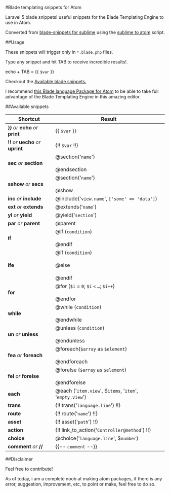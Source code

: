 #Blade templating snippets for Atom

Laravel 5 blade snippets! useful snippets for the Blade Templating Engine to use in Atom.

Converted from [blade-snippets for sublime](https://github.com/dev4dev/blade-snippets)
using the [sublime to atom](https://github.com/james2doyle/sublime-to-atom-snippets) script.

##Usage

These snippets will trigger only in `*.blade.php` files.

Type any snippet and hit TAB to receive incredible results!.

echo + TAB = {{ `$var` }}

Checkout the [Available blade snippets.](#available-snippets)

I recommend [this Blade language Package for Atom](https://atom.io/packages/language-blade) to be able to take full advantage of the Blade Templating Engine in this amazing editor.

##Available snippets

| Shortcut  | Result |
|-----------|--------|
| **}}** _or_ **echo** _or_	**print**	| {{ `$var` }} |
| **!!**	_or_ **uecho** _or_	**uprint** | {!! `$var` !!}	|
| **sec**	_or_ **section** | @section('`name`') <br /><br /> @endsection |
| **sshow**	_or_ **secs** | @section('`name`') <br /><br /> @show |
| **inc**	_or_ **include** | @include('`view.name`', `['some' => 'data']`)  |
| **ext**	_or_ **extends** | @extends('`name`')	|
| **yl** _or_ **yield**	| @yield('`section`') |
| **par**	_or_ **parent**	| @parent	|
| **if**	| @if (`condition`) <br /><br /> @endif   |
| **ife**	| @if (`condition`) <br /><br /> @else <br /><br /> @endif  |
| **for**		| @for (`$i` = `0`; `$i` `<` `…`; `$i++`) <br /><br /> @endfor  |
| **while**		| @while (`condition`) <br /><br /> @endwhile  |
| **un** _or_ **unless** | @unless (`condition`) <br /><br /> @endunless  |
| **fea** _or_ **foreach** | @foreach(`$array` as `$element`) <br /><br /> @endforeach |
| **fel** _or_ **forelse**| @forelse (`$array` as `$element`) <br /><br /> @endforelse  |
| **each** | @each ('`item.view`', $`items`, '`item`', '`empty.view`')
| **trans**		| {!! trans('`language.line`') !!}	|
| **route**		| {!! route('`name`') !!}	|
| **asset**		| {!! asset('`path`') !!}	|
| **action**	| {!! link_to_action('`Controller@method`') !!}	|
| **choice**	| @choice('`language.line`', $`number`)  |
| **comment** _or_ **//**	| {{-- `comment` --}}	|


##Disclaimer

Feel free to contribute!

As of today, i am a complete noob at making atom packages, if there is any error,
suggestion, improvement, etc, to point or make, feel free to do so.
